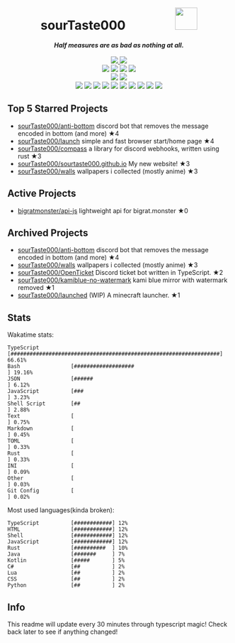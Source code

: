<!-- deno-fmt-ignore-file -->
<h1 align="center">sourTaste000&emsp;&emsp;&emsp;&emsp;<img src="https://avatars.githubusercontent.com/u/47074495" width="50px"></h1>
<div align="center">
  <b><i>Half measures are as bad as nothing at all.</i></b>
  <br />
  <br />
  <a href="https://heartbeat.sourtaste000.dev">
    <img src="https://img.shields.io/badge/dynamic/json?color=ffc9e5&label=Last%20seen&query=last_beat_formatted&suffix=%20ago&url=https%3A%2F%2Fheartbeat.sourtaste000.dev%2Fapi%2Fstats" />
  </a>
  <img src="https://img.shields.io/badge/Discord-sourTaste000%232391-ffaaea?labelColor=4c566a&logo=Discord" />
  <br />
  <img src="https://img.shields.io/badge/-Vim-%23f69ee1?logo=Vim&labelColor=4c566a" />
  <img src="https://img.shields.io/badge/-CLion-%23ffbeef?logo=CLion&labelColor=4c566a" />
  <img src="https://img.shields.io/badge/-IntellJ IDEA-%23ffb4ed?logo=IntelliJIDEA&labelColor=4c566a" />
  <img src="https://img.shields.io/badge/-Visual Studio Code-%23ec91d8?logo=VisualStudioCode&labelColor=4c566a" />
  <br />
  <img src="https://img.shields.io/badge/-macOS-%23ffcee0?logo=macOS&labelColor=4c566a" />
  <img src="https://img.shields.io/badge/-Linux-%23e9d3d0?logo=Linux&labelColor=4c566a" />
  <br />
<img src="https://img.shields.io/badge/-TypeScript-f8edeb" />
<img src="https://img.shields.io/badge/-HTML-fae1dd" />
<img src="https://img.shields.io/badge/-Rust-d8e2dc" />
<img src="https://img.shields.io/badge/-other-fcd5ce" />
<img src="https://img.shields.io/badge/-Shell-fec89a" />
<img src="https://img.shields.io/badge/-Kotlin-e8e8e4" />
<img src="https://img.shields.io/badge/-Java-ffd7ba" />
<img src="https://img.shields.io/badge/-Swift-fec5bb" />
<img src="https://img.shields.io/badge/-JavaScript-ece4db" />
<img src="https://img.shields.io/badge/-CSS-ffe5d9" />
  <br />
</div>

## Top 5 Starred Projects

- [sourTaste000/anti-bottom](https://github.com/sourTaste000/anti-bottom) discord bot that removes the message encoded in bottom (and more) ★4
- [sourTaste000/launch](https://github.com/sourTaste000/launch) simple and fast browser start/home page ★4
- [sourTaste000/compass](https://github.com/sourTaste000/compass) a library for discord webhooks, written using rust ★3
- [sourTaste000/sourtaste000.github.io](https://github.com/sourTaste000/sourtaste000.github.io) My new website! ★3
- [sourTaste000/walls](https://github.com/sourTaste000/walls) wallpapers i collected (mostly anime) ★3

## Active Projects

- [bigratmonster/api-js](https://github.com/bigratmonster/api-js) lightweight api for bigrat.monster ★0

## Archived Projects

- [sourTaste000/anti-bottom](https://github.com/sourTaste000/anti-bottom) discord bot that removes the message encoded in bottom (and more) ★4
- [sourTaste000/walls](https://github.com/sourTaste000/walls) wallpapers i collected (mostly anime) ★3
- [sourTaste000/OpenTicket](https://github.com/sourTaste000/OpenTicket) Discord ticket bot written in TypeScript. ★2
- [sourTaste000/kamiblue-no-watermark](https://github.com/sourTaste000/kamiblue-no-watermark) kami blue mirror with watermark removed ★1
- [sourTaste000/launched](https://github.com/sourTaste000/launched) (WIP) A minecraft launcher. ★1

## Stats

Wakatime stats:
```
TypeScript          [##################################################################] 66.61%
Bash                [###################                                              ] 19.16%
JSON                [######                                                           ] 6.12%
JavaScript          [###                                                              ] 3.23%
Shell Script        [##                                                               ] 2.88%
Text                [                                                                 ] 0.75%
Markdown            [                                                                 ] 0.45%
TOML                [                                                                 ] 0.33%
Rust                [                                                                 ] 0.33%
INI                 [                                                                 ] 0.09%
Other               [                                                                 ] 0.03%
Git Config          [                                                                 ] 0.02%
```

Most used languages(kinda broken):
```
TypeScript          [############] 12%
HTML                [############] 12%
Shell               [############] 12%
JavaScript          [############] 12%
Rust                [##########  ] 10%
Java                [#######     ] 7%
Kotlin              [#####       ] 5%
C#                  [##          ] 2%
Lua                 [##          ] 2%
CSS                 [##          ] 2%
Python              [##          ] 2%
```

## Info

This readme will update every 30 minutes through typescript magic! Check back later to see if anything changed!
